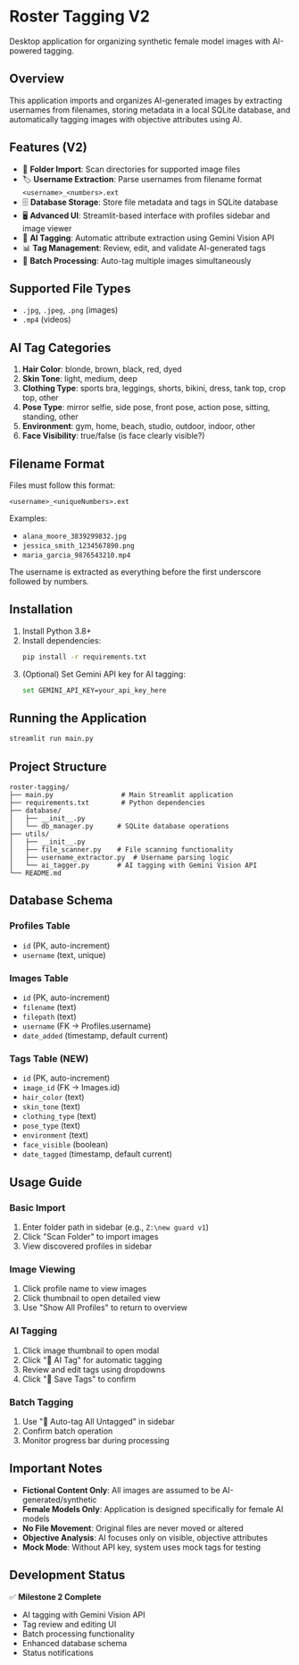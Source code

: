 # Roster Tagging V2

Desktop application for organizing synthetic female model images with AI-powered tagging.

## Overview

This application imports and organizes AI-generated images by extracting usernames from filenames, storing metadata in a local SQLite database, and automatically tagging images with objective attributes using AI.

## Features (V2)

- 📁 **Folder Import**: Scan directories for supported image files
- 🏷️ **Username Extraction**: Parse usernames from filename format `<username>_<numbers>.ext`
- 🗄️ **Database Storage**: Store file metadata and tags in SQLite database
- 🖥️ **Advanced UI**: Streamlit-based interface with profiles sidebar and image viewer
- 🤖 **AI Tagging**: Automatic attribute extraction using Gemini Vision API
- 📊 **Tag Management**: Review, edit, and validate AI-generated tags
- 🚀 **Batch Processing**: Auto-tag multiple images simultaneously

## Supported File Types

- `.jpg`, `.jpeg`, `.png` (images)
- `.mp4` (videos)

## AI Tag Categories

1. **Hair Color**: blonde, brown, black, red, dyed
2. **Skin Tone**: light, medium, deep
3. **Clothing Type**: sports bra, leggings, shorts, bikini, dress, tank top, crop top, other
4. **Pose Type**: mirror selfie, side pose, front pose, action pose, sitting, standing, other
5. **Environment**: gym, home, beach, studio, outdoor, indoor, other
6. **Face Visibility**: true/false (is face clearly visible?)

## Filename Format

Files must follow this format:
```
<username>_<uniqueNumbers>.ext
```

Examples:
- `alana_moore_3839299832.jpg`
- `jessica_smith_1234567890.png`
- `maria_garcia_9876543210.mp4`

The username is extracted as everything before the first underscore followed by numbers.

## Installation

1. Install Python 3.8+
2. Install dependencies:
   ```bash
   pip install -r requirements.txt
   ```
3. (Optional) Set Gemini API key for AI tagging:
   ```bash
   set GEMINI_API_KEY=your_api_key_here
   ```

## Running the Application

```bash
streamlit run main.py
```

## Project Structure

```
roster-tagging/
├── main.py                 # Main Streamlit application
├── requirements.txt        # Python dependencies
├── database/
│   ├── __init__.py
│   └── db_manager.py      # SQLite database operations
├── utils/
│   ├── __init__.py
│   ├── file_scanner.py    # File scanning functionality
│   ├── username_extractor.py  # Username parsing logic
│   └── ai_tagger.py       # AI tagging with Gemini Vision API
└── README.md
```

## Database Schema

### Profiles Table
- `id` (PK, auto-increment)
- `username` (text, unique)

### Images Table
- `id` (PK, auto-increment)
- `filename` (text)
- `filepath` (text)
- `username` (FK → Profiles.username)
- `date_added` (timestamp, default current)

### Tags Table (NEW)
- `id` (PK, auto-increment)
- `image_id` (FK → Images.id)
- `hair_color` (text)
- `skin_tone` (text)
- `clothing_type` (text)
- `pose_type` (text)
- `environment` (text)
- `face_visible` (boolean)
- `date_tagged` (timestamp, default current)

## Usage Guide

### Basic Import
1. Enter folder path in sidebar (e.g., `Z:\new guard v1`)
2. Click "Scan Folder" to import images
3. View discovered profiles in sidebar

### Image Viewing
1. Click profile name to view images
2. Click thumbnail to open detailed view
3. Use "Show All Profiles" to return to overview

### AI Tagging
1. Click image thumbnail to open modal
2. Click "🤖 AI Tag" for automatic tagging
3. Review and edit tags using dropdowns
4. Click "💾 Save Tags" to confirm

### Batch Tagging
1. Use "🚀 Auto-tag All Untagged" in sidebar
2. Confirm batch operation
3. Monitor progress bar during processing

## Important Notes

- **Fictional Content Only**: All images are assumed to be AI-generated/synthetic
- **Female Models Only**: Application is designed specifically for female AI models
- **No File Movement**: Original files are never moved or altered
- **Objective Analysis**: AI focuses only on visible, objective attributes
- **Mock Mode**: Without API key, system uses mock tags for testing

## Development Status

✅ **Milestone 2 Complete**
- AI tagging with Gemini Vision API
- Tag review and editing UI
- Batch processing functionality
- Enhanced database schema
- Status notifications
